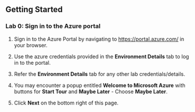 ## Getting Started

### Lab 0: Sign in to the Azure portal

1. Sign in to the Azure Portal by navigating to https://portal.azure.com/ in your browser.
  
2. Use the azure credentials provided in the **Environment Details** tab to log in to the portal.

3. Refer the **Environment Details** tab for any other lab credentials/details.

4. You may encounter a popup entitled **Welcome to Microsoft Azure** with buttons for **Start Tour** and **Maybe Later** - Choose **Maybe Later**.

5. Click **Next** on the bottom right of this page.
